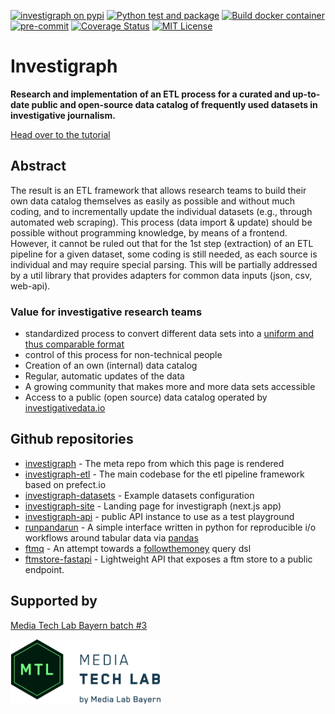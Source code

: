[![investigraph on pypi](https://img.shields.io/pypi/v/investigraph)](https://pypi.org/project/investigraph/) [![Python test and package](https://github.com/investigativedata/investigraph-etl/actions/workflows/python.yml/badge.svg)](https://github.com/investigativedata/investigraph-etl/actions/workflows/python.yml) [![Build docker container](https://github.com/investigativedata/investigraph-etl/actions/workflows/build-docker.yml/badge.svg)](https://github.com/investigativedata/investigraph-etl/actions/workflows/build-docker.yml) [![pre-commit](https://img.shields.io/badge/pre--commit-enabled-brightgreen?logo=pre-commit)](https://github.com/pre-commit/pre-commit) [![Coverage Status](https://coveralls.io/repos/github/investigativedata/investigraph-etl/badge.svg?branch=main)](https://coveralls.io/github/investigativedata/investigraph-etl?branch=main) [![MIT License](https://img.shields.io/pypi/l/investigraph)](./LICENSE)

# Investigraph

**Research and implementation of an ETL process for a curated and up-to-date public and open-source data catalog of frequently used datasets in investigative journalism.**

[Head over to the tutorial](./tutorial/)

## Abstract

The result is an ETL framework that allows research teams to build their own data catalog themselves as easily as possible and without much coding, and to incrementally update the individual datasets (e.g., through automated web scraping). This process (data import & update) should be possible without programming knowledge, by means of a frontend. However, it cannot be ruled out that for the 1st step (extraction) of an ETL pipeline for a given dataset, some coding is still needed, as each source is individual and may require special parsing. This will be partially addressed by a util library that provides adapters for common data inputs (json, csv, web-api).

### Value for investigative research teams
- standardized process to convert different data sets into a [uniform and thus comparable format](https://followthemoney.tech)
- control of this process for non-technical people
- Creation of an own (internal) data catalog
- Regular, automatic updates of the data
- A growing community that makes more and more data sets accessible
- Access to a public (open source) data catalog operated by [investigativedata.io](https://investigativedata.io)

## Github repositories
- [investigraph](https://github.com/investigativedata/investigraph) - The meta repo from which this page is rendered
- [investigraph-etl](https://github.com/investigativedata/investigraph-etl) - The main codebase for the etl pipeline framework based on prefect.io
- [investigraph-datasets](https://github.com/investigativedata/investigraph-datasets) - Example datasets configuration
- [investigraph-site](https://github.com/investigativedata/investigraph-site) - Landing page for investigraph (next.js app)
- [investigraph-api](https://github.com/investigativedata/investigraph-api) - public API instance to use as a test playground
- [runpandarun](https://github.com/investigativedata/runpandarun) - A simple interface written in python for reproducible i/o workflows around tabular data via [pandas](https://pandas.pydata.org/)
- [ftmq](https://github.com/investigativedata/ftmq) - An attempt towards a [followthemoney](https://github.com/alephdata/followthemoney) query dsl
- [ftmstore-fastapi](https://github.com/investigativedata/ftmstore-fastapi) - Lightweight API that exposes a ftm store to a public endpoint.

## Supported by
[Media Tech Lab Bayern batch #3](https://github.com/media-tech-lab)

<a href="https://www.media-lab.de/en/programs/media-tech-lab">
    <img src="https://raw.githubusercontent.com/media-tech-lab/.github/main/assets/mtl-powered-by.png" width="240" title="Media Tech Lab powered by logo">
</a>
